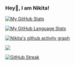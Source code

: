 ### Hey👋, I am Nikita!

[![My GitHub Stats](https://github-readme-stats.vercel.app/api/?username=gnikita432&count_private=true&theme=tokyonight&showicons=true)]()

[![My GitHub Language Stats](https://github-readme-stats.vercel.app/api/top-langs/?username=gnikita432&langs_count=5&theme=tokyonight)]()

[![Nikita's github activity graph](https://activity-graph.herokuapp.com/graph?username=gnikita432&theme=react-dark)](https://github.com/ashutosh00710/github-readme-activity-graph)

![](https://komarev.com/ghpvc/?username=gnikita432)
<!-- 
![Anurag's GitHub stats](https://github-readme-stats.vercel.app/api?username=gnikita432&show_icons=true&theme=radical)

[![Top Langs](https://github-readme-stats.vercel.app/api/top-langs/?username=gnikita432)](https://github.com/anuraghazra/github-readme-stats)
 -->
[![GitHub Streak](https://github-readme-streak-stats.herokuapp.com/?user=gnikita432)](https://git.io/streak-stats)


<!--
**gnikita432/gnikita432** is a ✨ _special_ ✨ repository because its `README.md` (this file) appears on your GitHub profile.

Here are some ideas to get you started:

- 🔭 I’m currently working on ...
- 🌱 I’m currently learning ...
- 👯 I’m looking to collaborate on ...
- 🤔 I’m looking for help with ...
- 💬 Ask me about ...
- 📫 How to reach me: ...
- 😄 Pronouns: ...
- ⚡ Fun fact: ...
-->
